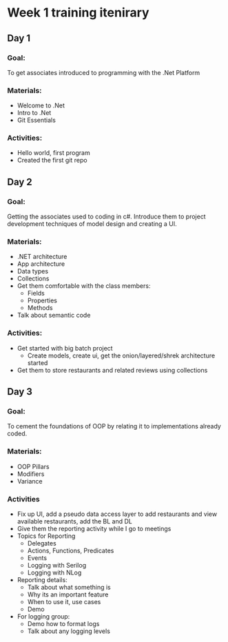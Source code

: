 # Week 1 training itenirary

## Day 1

### Goal:

To get associates introduced to programming with the .Net Platform

### Materials:

- Welcome to .Net
- Intro to .Net
- Git Essentials

### Activities:

- Hello world, first program
- Created the first git repo

## Day 2

### Goal:

Getting the associates used to coding in c#. Introduce them to project development techniques of model design and creating a UI.

### Materials:

- .NET architecture
- App architecture
- Data types
- Collections
- Get them comfortable with the class members:
  - Fields
  - Properties
  - Methods
- Talk about semantic code

### Activities:

- Get started with big batch project
  - Create models, create ui, get the onion/layered/shrek architecture started
- Get them to store restaurants and related reviews using collections

## Day 3

### Goal:

To cement the foundations of OOP by relating it to implementations already coded.

### Materials:

- OOP Pillars
- Modifiers
- Variance

### Activities

- Fix up UI, add a pseudo data access layer to add restaurants and view available restaurants, add the BL and DL
- Give them the reporting activity while I go to meetings
- Topics for Reporting
  - Delegates
  - Actions, Functions, Predicates
  - Events
  - Logging with Serilog
  - Logging with NLog
- Reporting details:
  - Talk about what something is
  - Why its an important feature
  - When to use it, use cases
  - Demo
- For logging group:
  - Demo how to format logs
  - Talk about any logging levels
